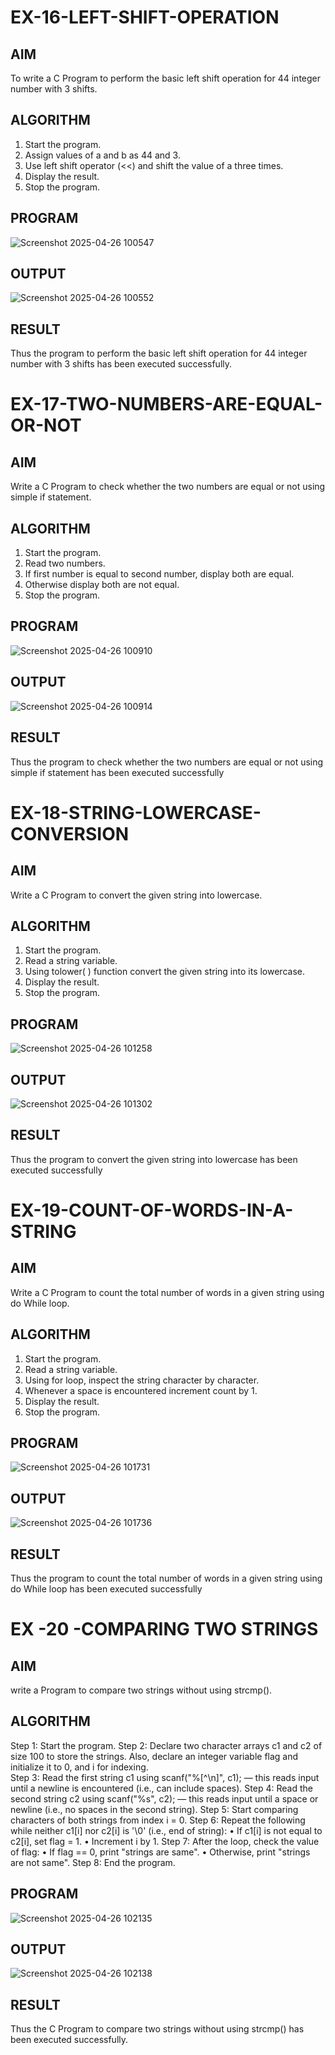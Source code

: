 # EX-16-LEFT-SHIFT-OPERATION
## AIM
To write a C Program to perform the basic left shift operation for 44 integer number with 3 shifts.

## ALGORITHM
1.	Start the program.
2.	Assign values of a and b as 44 and 3.
3.	Use left shift operator (<<) and shift the value of a three times.
4.	Display the result.
5.	Stop the program.

## PROGRAM
![Screenshot 2025-04-26 100547](https://github.com/user-attachments/assets/760564cf-c2ac-44a5-971d-30a3eae6b18f)

## OUTPUT
![Screenshot 2025-04-26 100552](https://github.com/user-attachments/assets/af5cdc2e-35fe-4104-b3e7-ef5c99bd31d3)









## RESULT
Thus the program to perform the basic left shift operation for 44 integer number with 3 shifts has been executed successfully.




 
 


# EX-17-TWO-NUMBERS-ARE-EQUAL-OR-NOT


## AIM

Write a C Program to check whether the two numbers are equal or not using simple if statement.

## ALGORITHM

1.	Start the program.
2.	Read two numbers.
3.	If first number is equal to second number, display both are equal.
4.	Otherwise display both are not equal.
5.	Stop the program.

## PROGRAM
![Screenshot 2025-04-26 100910](https://github.com/user-attachments/assets/05403bdf-031e-4257-9f82-f0504829d244)


## OUTPUT
![Screenshot 2025-04-26 100914](https://github.com/user-attachments/assets/e10b84fd-9edb-49f2-bd64-6a45e55e233a)
           
## RESULT

Thus the program to check whether the two numbers are equal or not using simple if statement has been executed successfully
 
 


# EX-18-STRING-LOWERCASE-CONVERSION
## AIM
Write a C Program to convert the given string into lowercase.

## ALGORITHM
1.	Start the program.
2.	Read a string variable.
3.	Using tolower( ) function convert the given string into its lowercase.
4.	Display the result.
5.	Stop the program.

## PROGRAM
![Screenshot 2025-04-26 101258](https://github.com/user-attachments/assets/f08a7244-9fcb-474a-a713-dfb840bf1b70)

## OUTPUT
![Screenshot 2025-04-26 101302](https://github.com/user-attachments/assets/9e71359f-3edc-481a-ab63-7d4d645d0c8f)




## RESULT
Thus the program to convert the given string into lowercase has been executed successfully
 
 


# EX-19-COUNT-OF-WORDS-IN-A-STRING
## AIM
Write a C Program to count the total number of words in a given string using do While loop.

## ALGORITHM
1.	Start the program.
2.	Read a string variable.
3.	Using for loop, inspect the string character by character.
4.	Whenever a space is encountered increment count by 1.
5.	Display the result.
6.	Stop the program.

## PROGRAM
![Screenshot 2025-04-26 101731](https://github.com/user-attachments/assets/76512777-3c9e-473f-a948-030c1f1f40d4)

## OUTPUT
![Screenshot 2025-04-26 101736](https://github.com/user-attachments/assets/666ad87b-d79b-4e38-92fb-b9920b741d3a)





## RESULT
Thus the program to count the total number of words in a given string using do While loop has been executed successfully
 
 


# EX  -20 -COMPARING TWO STRINGS
## AIM
write a Program to compare two strings without using strcmp().
## ALGORITHM
Step 1: Start the program.
Step 2: Declare two character arrays c1 and c2 of size 100 to store the strings. Also, declare an integer variable
             flag and initialize it to 0, and i for indexing.      
Step 3: Read the first string c1 using scanf("%[^\n]", c1); — this reads input until a newline is encountered 
            (i.e., can include spaces).
Step 4: Read the second string c2 using scanf("%s", c2); — this reads input until a space or newline (i.e., no 
            spaces in the second string).
Step 5: Start comparing characters of both strings from index i = 0.
Step 6: Repeat the following while neither c1[i] nor c2[i] is '\0' (i.e., end of string):
•	If c1[i] is not equal to c2[i], set flag = 1.
•	Increment i by 1.
Step 7: After the loop, check the value of flag:
•	If flag == 0, print "strings are same".
•	Otherwise, print "strings are not same".
Step 8: End the program.

## PROGRAM
![Screenshot 2025-04-26 102135](https://github.com/user-attachments/assets/14d38f2a-d44c-4016-8d67-0dcf69751eb6)


## OUTPUT
 ![Screenshot 2025-04-26 102138](https://github.com/user-attachments/assets/d9c57bbf-2c07-4cd0-bc01-b81d1e4d0dd5)


## RESULT
Thus the C Program to compare two strings without using strcmp() has been executed successfully.

